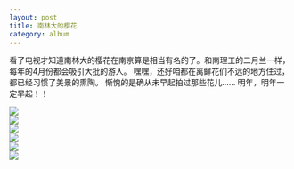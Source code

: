 ```yaml
---
layout: post
title: 南林大的樱花
category: album
---
```


看了电视才知道南林大的樱花在南京算是相当有名的了。和南理工的二月兰一样，每年的4月份都会吸引大批的游人。
嘿嘿，还好咱都在离鲜花们不远的地方住过，都已经习惯了美景的熏陶。
惭愧的是确从未早起拍过那些花儿……
明年，明年一定早起！！

<div class="img_v"><img src="http://i.imgur.com/uTViB.jpg" ></div>

<div class="img_v"><img src="http://i.imgur.com/vFMir.jpg" ></div> 

<div class="img_v"><img src="http://i.imgur.com/3bYYM.jpg" ></div>

<div class="img_v"><img src="http://i.imgur.com/cOOEV.jpg" ></div>

<div class="img_h"><img src="http://i.imgur.com/PNTzq.jpg" ></div>

<div class="img_v"><img src="http://i.imgur.com/mtrDt.jpg" ></div>

